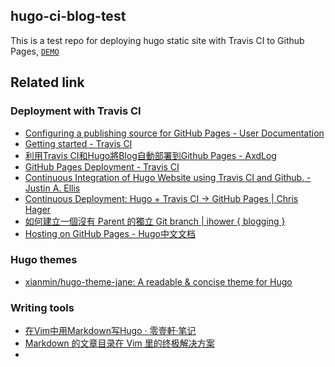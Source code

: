 ## hugo-ci-blog-test
This is a test repo for deploying hugo static site with Travis CI to Github Pages, [`DEMO`](https://rabit.github.io/hugo-ci-blog-test/)

## Related link

### Deployment with Travis CI
- [Configuring a publishing source for GitHub Pages - User Documentation](https://help.github.com/articles/configuring-a-publishing-source-for-github-pages/)
- [Getting started - Travis CI](https://docs.travis-ci.com/user/getting-started/)
- [利用Travis CI和Hugo將Blog自動部署到Github Pages - AxdLog](https://axdlog.com/zh/2018/using-hugo-and-travis-ci-to-deploy-blog-to-github-pages-automatically/)
- [GitHub Pages Deployment - Travis CI](https://docs.travis-ci.com/user/deployment/pages/)
- [Continuous Integration of Hugo Website using Travis CI and Github. - Justin A. Ellis](https://jellis18.github.io/post/2017-12-03-continuous-integration-hugo/)
- [Continuous Deployment: Hugo + Travis CI → GitHub Pages | Chris Hager](https://www.metachris.com/2017/04/continuous-deployment-hugo---travis-ci--github-pages/)
- [如何建立一個沒有 Parent 的獨立 Git branch | ihower { blogging }](https://ihower.tw/blog/archives/5691)
- [Hosting on GitHub Pages - Hugo中文文档](http://www.gohugo.org/doc/tutorials/github-pages-blog/)

### Hugo themes
- [xianmin/hugo-theme-jane: A readable & concise theme for Hugo](https://github.com/xianmin/hugo-theme-jane)

### Writing tools
- [在Vim中用Markdown写Hugo · 零壹軒·笔记](http://note.qidong.name/2017/07/01/vim-markdown-for-hugo/)
- [Markdown 的文章目录在 Vim 里的终极解决方案](https://zhuanlan.zhihu.com/p/23177670)
- 
